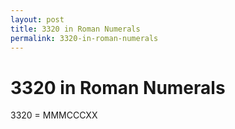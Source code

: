```yaml
---
layout: post
title: 3320 in Roman Numerals
permalink: 3320-in-roman-numerals
---
```


# 3320 in Roman Numerals

3320 = MMMCCCXX

